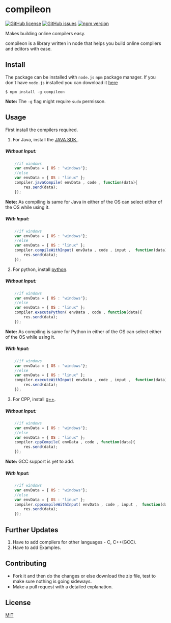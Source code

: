 # compileon
[![GitHub license](https://img.shields.io/github/license/itsknk/compileon)](https://github.com/itsknk/compileon/blob/master/LICENSE)
[![GitHub issues](https://img.shields.io/github/issues/itsknk/compileon)](https://github.com/itsknk/compileon/issues)
[![npm version](https://badge.fury.io/js/compileon.svg)](https://badge.fury.io/js/compileon)

Makes building online compilers easy.

compileon is a library written in node that helps you build online compilers and editors with ease.

## Install
The package can be installed with `node.js` `npm` package manager. If you don't have `node.js` installed you can download it [here](https://nodejs.org/en/download/)

```
$ npm install -g compileon
```

**Note:** The `-g` flag might require `sudo` permisson.

## Usage
First install the compilers required.
1. For Java, install the <a href="https://www.oracle.com/in/java/technologies/javase-downloads.html"> JAVA SDK </a>.

<h5>Without Input:</h5>

```javascript
    //if windows  
    var envData = { OS : "windows"}; 
    //else
    var envData = { OS : "linux" };
    compiler.javaCompile( envData , code , function(data){
        res.send(data);
    });    
```
**Note:** As compiling is same for Java in either of the OS can select either of the OS while using it.
<h5>With Input:</h5>

```javascript
    //if windows  
    var envData = { OS : "windows"}; 
    //else
    var envData = { OS : "linux" };
    compiler.compileWithInput( envData , code , input ,  function(data){
        res.send(data);
    });
```
2. For python, install <a href="https://www.python.org/downloads/"> python</a>.

<h5>Without Input:</h5>

```javascript
    //if windows  
    var envData = { OS : "windows"}; 
    //else
    var envData = { OS : "linux" };
    compiler.executePython( envData , code , function(data){
        res.send(data);
    });    
```
**Note:** As compiling is same for Python in either of the OS can select either of the OS while using it.
<h5>With Input:</h5>

```javascript
    //if windows  
    var envData = { OS : "windows"}; 
    //else
    var envData = { OS : "linux" };
    compiler.executeWithInput( envData , code , input ,  function(data){
        res.send(data);
    });
```
3. For CPP, install <a href="https://gcc.gnu.org/install/index.html"> g++</a>.

<h5>Without Input:</h5>

```javascript
    //if windows 
    var envData = { OS : "windows"}; 
    //else
    var envData = { OS : "linux" };
    compiler.cppCompile( envData , code , function(data){
        res.send(data);
    });    
```
**Note:**  GCC support is yet to add.
<h5>With Input:</h5>

```javascript
    //if windows  
    var envData = { OS : "windows"}; 
    //else
    var envData = { OS : "linux" };
    compiler.cppcompileWithInput( envData , code , input ,  function(data){
        res.send(data);
    });
```

## Further Updates
1. Have to add compilers for other languages - C, C++(GCC).
2. Have to add Examples.

## Contributing
- Fork it and then do the changes or else download the zip file, test to make sure nothing is going sideways.
- Make a pull request with a detailed explanation. 

## License
[MIT](https://github.com/itsknk/compileon/blob/master/LICENSE)